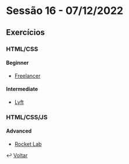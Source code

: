 # Sessão 16 - 07/12/2022

## Exercícios

### HTML/CSS

#### Beginner

- [Freelancer](./exercises/freelancer-web/README.md)

#### Intermediate

- [Lyft](./exercises/lyft-web/README.md)

### HTML/CSS/JS

#### Advanced

- [Rocket Lab](./exercises/rocket-lab-web/README.md)

↩️ [Voltar](../README.md)
